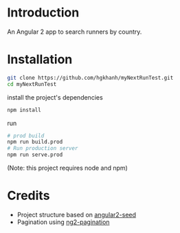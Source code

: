 # Introduction

An Angular 2 app to search runners by country.

# Installation
```bash
git clone https://github.com/hgkhanh/myNextRunTest.git
cd myNextRunTest
```
install the project's dependencies
```bash
npm install
```
run
```bash
# prod build
npm run build.prod
# Run production server
npm run serve.prod
```
(Note: this project requires node and npm)
# Credits

* Project structure based on [angular2-seed](https://github.com/mgechev/angular2-seed)
* Pagination using [ng2-pagination](https://github.com/michaelbromley/ng2-pagination)

